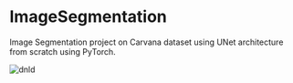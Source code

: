 # ImageSegmentation
Image Segmentation project on Carvana dataset using UNet architecture from scratch using PyTorch.

![dnld](https://user-images.githubusercontent.com/71449854/150469250-3bd55336-f7c5-462f-b907-c6691082cbd6.jpg)
